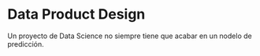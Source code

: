 # Data Product Design

Un proyecto de Data Science no siempre tiene que acabar en un nodelo de predicción. 
